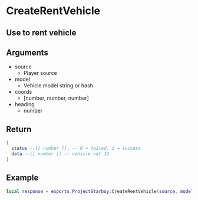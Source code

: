 # CreateRentVehicle 
Use to rent vehicle
---

## Arguments
- source
  - Player source
- model
  - Vehicle model string or hash
- coords
  - [number, number, number]
- heading
  - number

## Return
```lua
{
  status --[[ number ]], -- 0 = failed, 1 = success
  data --[[ number ]] -- vehicle net ID
}
```

## Example
```lua
local response = exports.ProjectStarboy:CreateRentVehicle(source, model, coords, heading)
```